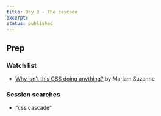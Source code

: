 ```yaml
---
title: Day 3 - The cascade
excerpt: 
status: published
---
```


## Prep
### Watch list
- [Why isn't this CSS doing anything?](https://www.youtube.com/watch?v=O3DAm82vIvU) by Mariam Suzanne

### Session searches
- "css cascade"


